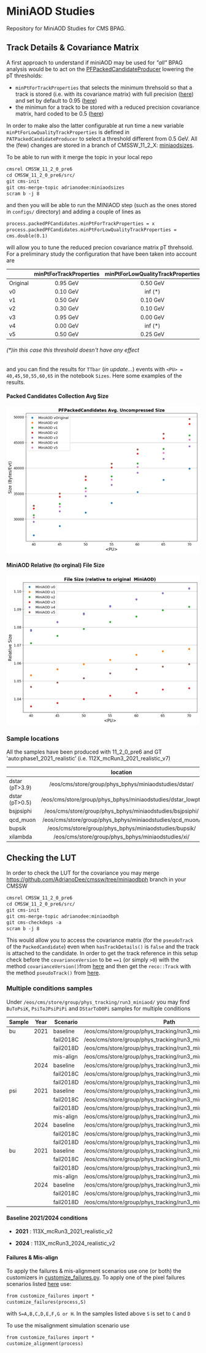 
# MiniAOD Studies
Repository for MiniAOD Studies for CMS BPAG.

## Track Details & Covariance Matrix 

A first approach to understand if miniAOD may be used for *"all"* BPAG analysis would be to act on the [PFPackedCandidateProducer](https://github.com/cms-sw/cmssw/blob/master/PhysicsTools/PatAlgos/plugins/PATPackedCandidateProducer.cc) lowering the pT thresholds:

- `minPtForTrackProperties` that selects the minimum threhsold so that a track is stored (i.e. with its covariance matrix) with full precision ([here](https://github.com/cms-sw/cmssw/blob/master/PhysicsTools/PatAlgos/plugins/PATPackedCandidateProducer.cc#L133)) and set by default to 0.95 ([here](https://github.com/cms-sw/cmssw/blob/master/PhysicsTools/PatAlgos/python/slimming/packedPFCandidates_cfi.py#L19))
- the minimun for a track to be stored with a reduced precision covariance matrix, hard coded to be 0.5 ([here](https://github.com/cms-sw/cmssw/blob/master/PhysicsTools/PatAlgos/plugins/PATPackedCandidateProducer.cc#L308))

In order to make also the latter configurable at run time a new variable `minPtForLowQualityTrackProperties` is defined in `PATPackedCandidateProducer` to select a threshold different from 0.5 GeV. All the (few) changes are stored in a branch of CMSSW_11_2_X: [miniaodsizes](https://github.com/AdrianoDee/cmssw/tree/miniaodsizes).

To be able to run with it merge the topic in your local repo

```
cmsrel CMSSW_11_2_0_pre6
cd CMSSW_11_2_0_pre6/src/
git cms-init
git cms-merge-topic adrianodee:miniaodsizes
scram b -j 8
```

and then you will be able to run the MINIAOD step (such as the ones stored in `configs/` directory) and adding a couple of lines as

```
process.packedPFCandidates.minPtForTrackProperties = x
process.packedPFCandidates.minPtForLowQualityTrackProperties = cms.double(0.1)
```

will allow you to tune the reduced precion covariance matrix pT threhsold. For a preliminary study the configuration that have been taken into account are

|          | minPtForTrackProperties | minPtForLowQualityTrackProperties |
|----------|:-----------------------:|:---------------------------------:|
| Original |         0.95 GeV        |              0.50 GeV             |
| v0       |         0.10 GeV        |              inf (*)              |
| v1       |         0.50 GeV        |              0.10 GeV             |
| v2       |         0.30 GeV        |              0.10 GeV             |
| v3       |         0.95 GeV        |              0.00 GeV             |
| v4       |         0.00 GeV        |              inf (*)              |
| v5       |         0.50 GeV        |              0.25 GeV             |

###### (*)in this case this threshold doesn't have any effect

and you can find the results for `TTbar` (*in update...*) events with `<PU> = 40,45,50,55,60,65` in the notebook `Sizes`. Here some examples of the results.


#### Packed Candidates Collection Avg Size
![miniaod_candidates_avg_unc](https://raw.githubusercontent.com/AdrianoDee/warehouse/master/img/miniaod_candidates_avg_unc.png)

#### MiniAOD Relative (to orginal) File Size
![miniaod_file_rel](https://raw.githubusercontent.com/AdrianoDee/warehouse/master/img/miniaod_file_rel.png)



### Sample locations

All the samples have been produced with 11_2_0_pre6 and GT 'auto:phase1_2021_realistic’ (i.e. 112X_mcRun3_2021_realistic_v7)

|                | location                                                      | events                            | config                            |
|----------------|:-------------------------------------------------------------:|:---------------------------------:|:---------------------------------:|
| dstar (pT>3.9) | /eos/cms/store/group/phys_bphys/miniaodstudies/dstar/         |              ~90k                 |   [DStarToD0Pi_D0KPi_pT3p9](https://github.com/AdrianoDee/miniaodstudies/blob/main/configs/DStarToD0Pi_D0KPi_DStarFilter_13TeV_GEN_SIM.py)   |
| dstar (pT>0.5) | /eos/cms/store/group/phys_bphys/miniaodstudies/dstar_lowpt/   |              ~50k                 |   [DStarToD0Pi_D0Kpi_pT0p5](https://github.com/AdrianoDee/miniaodstudies/blob/main/configs/DStarToD0Pi_D0KPi_DStarFilter_13TeV_LowPt_GEN_SIM.py)
| bsjpsiphi      | /eos/cms/store/group/phys_bphys/miniaodstudies/bsjpsiphi/     |              ~50k                 |             [BsToJpsiPhi](https://github.com/AdrianoDee/miniaodstudies/blob/main/configs/BsToJpsiPhi_GEN_SIM.py)           |
| qcd_muon       | /eos/cms/store/group/phys_bphys/miniaodstudies/qcd_muon/      |              ~60k                 |             [QCD](https://github.com/AdrianoDee/miniaodstudies/blob/main/configs/QCD_GEN_SIM.py)                      |
| bupsik         | /eos/cms/store/group/phys_bphys/miniaodstudies/bupsik/         |              ~30k                 |             [BuPsiK](https://github.com/AdrianoDee/miniaodstudies/blob/main/configs/BuToPsi2SK_Psi2SToJpsiPiPi_BMuonFilter_DGamma0_TuneCP5_13TeV_GEN_SIM.py)                     |
| xilambda       | /eos/cms/store/group/phys_bphys/miniaodstudies/xi/            |              ~50k                 |             [Xi](https://github.com/AdrianoDee/miniaodstudies/blob/main/configs/XiMinus_13TeV_GEN_SIM.py)                     |


## Checking the LUT

In order to check the LUT for the covariance you may merge https://github.com/AdrianoDee/cmssw/tree/miniaodbph branch in your CMSSW

```
cmsrel CMSSW_11_2_0_pre6
cd CMSSW_11_2_0_pre6/src/
git cms-init
git cms-merge-topic adrianodee:miniaodbph
git cms-checkdeps -a 
scram b -j 8
```

This would allow you to access the covariance matrix (for the `pseudoTrack` of the `PackedCandidate`) even when `hasTrackDetails()` is `false` and the track is attached to the candidate. In order to get the track reference in this setup check before the `covarianceVersion` to be `==1` (or simply `>0`) with the method `covarianceVersion()`from [here](https://github.com/AdrianoDee/cmssw/blob/miniaodbph/DataFormats/PatCandidates/interface/PackedCandidate.h#L672) and then get the `reco::Track` with the method `pseudoTrack()` from [here](https://github.com/AdrianoDee/cmssw/blob/miniaodbph/DataFormats/PatCandidates/interface/PackedCandidate.h#L773).


### Multiple conditions samples

Under `/eos/cms/store/group/phys_tracking/run3_miniaod/` you may find `BuToPsiK`, `PsiToJPsiPiPi` and `DStarToD0Pi` samples for multiple conditions

| Sample | Year | Scenario  | Path                                                            | Events |
|--------|------|-----------|-----------------------------------------------------------------|--------|
| bu     | 2021 | baseline  | /eos/cms/store/group/phys_tracking/run3_miniaod/bu/2021/        | 61k    |
|        |      | fail2018C | /eos/cms/store/group/phys_tracking/run3_miniaod/bu/2021_failC/  | 61k    |
|        |      | fail2018D | /eos/cms/store/group/phys_tracking/run3_miniaod/bu/2021_failD/  | 60k    |
|        |      | mis-align | /eos/cms/store/group/phys_tracking/run3_miniaod/bu/2021_align/        | 78k    |
|        | 2024 | baseline  | /eos/cms/store/group/phys_tracking/run3_miniaod/bu/2024/        | 57k    |
|        |      | fail2018C | /eos/cms/store/group/phys_tracking/run3_miniaod/bu/2024_failC/  | 75k    |
|        |      | fail2018D | /eos/cms/store/group/phys_tracking/run3_miniaod/bu/2024_failD/  | 54k    |
| psi    | 2021 | baseline  | /eos/cms/store/group/phys_tracking/run3_miniaod/psi/2021/       |        |
|        |      | fail2018C | /eos/cms/store/group/phys_tracking/run3_miniaod/psi/2021_failC/ |        |
|        |      | fail2018D | /eos/cms/store/group/phys_tracking/run3_miniaod/psi/2021_failD/ |        |
|        |      | mis-align | /eos/cms/store/group/phys_tracking/run3_miniaod/psi/2021_align/       |        |
|        | 2024 | baseline  | /eos/cms/store/group/phys_tracking/run3_miniaod/psi/2024/       |        |
|        |      | fail2018C | /eos/cms/store/group/phys_tracking/run3_miniaod/psi/2024_failC/ |        |
|        |      | fail2018D | /eos/cms/store/group/phys_tracking/run3_miniaod/psi/2024_failD/ |        |
| bu     | 2021 | baseline  | /eos/cms/store/group/phys_tracking/run3_miniaod/ds/2021/        |        |
|        |      | fail2018C | /eos/cms/store/group/phys_tracking/run3_miniaod/ds/2021_failC/  |        |
|        |      | fail2018D | /eos/cms/store/group/phys_tracking/run3_miniaod/ds/2021_failD/  |        |
|        |      | mis-align | /eos/cms/store/group/phys_tracking/run3_miniaod/ds/2021_align/        |        |
|        | 2024 | baseline  | /eos/cms/store/group/phys_tracking/run3_miniaod/ds/2024/        |        |
|        |      | fail2018C | /eos/cms/store/group/phys_tracking/run3_miniaod/ds/2024_failC/  |        |
|        |      | fail2018D | /eos/cms/store/group/phys_tracking/run3_miniaod/ds/2024_failD/  |        |

#### Baseline 2021/2024 conditions

* __2021__ :  113X_mcRun3_2021_realistic_v2

* __2024__ : 113X_mcRun3_2024_realistic_v2

#### Failures & Mis-align

To apply the failures & mis-alignment scenarios use one (or both) the customizers in [customize_failures.py](https://github.com/AdrianoDee/miniaodstudies/blob/main/configs/customize_failures.py). To apply one of the pixel failures scenarios listed [here](https://twiki.cern.ch/twiki/bin/viewauth/CMS/SiPixelPhase1FailureScenarios#Failure_Scenario_studies_in_2018) use:

```
from customize_failures import *
customize_failures(process,S)
```

with `S=A,B,C,D,E,F,G or H`. In the samples listed above `S` is set to `C` and `D`

To use the misalignment simulation scenario use

```
from customize_failures import *
customize_alignment(process)
```
